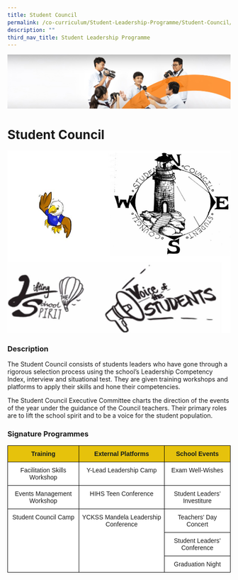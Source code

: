 ```yaml
---
title: Student Council
permalink: /co-curriculum/Student-Leadership-Programme/Student-Council/
description: ""
third_nav_title: Student Leadership Programme
---
```

![](/images/cca.jpg)

Student Council
===============

![](/images/Student%20Council.jpeg)

### Description

The Student Council consists of students leaders who have gone through a rigorous selection process using the school’s Leadership Competency Index, interview and situational test. They are given training workshops and platforms to apply their skills and hone their competencies.  
  
The Student Council Executive Committee charts the direction of the events of the year under the guidance of the Council teachers. Their primary roles are to lift the school spirit and to be a voice for the student population.


### Signature Programmes


<style type="text/css">
.tg  {border-collapse:collapse;border-spacing:0;}
.tg td{border-color:black;border-style:solid;border-width:1px;font-family:Arial, sans-serif;font-size:14px;
  overflow:hidden;padding:10px 5px;word-break:normal;}
.tg th{border-color:black;border-style:solid;border-width:1px;font-family:Arial, sans-serif;font-size:14px;
  font-weight:normal;overflow:hidden;padding:10px 5px;word-break:normal;}
.tg .tg-ayh6{background-color:#E6C20C;color:#141D1C;font-weight:bold;text-align:center;vertical-align:top}
.tg .tg-7yig{background-color:#FFF;text-align:center;vertical-align:top}
</style>
<table class="tg">
<thead>
  <tr>
    <th class="tg-ayh6">Training</th>
    <th class="tg-ayh6">External Platforms</th>
    <th class="tg-ayh6">School Events</th>
  </tr>
</thead>
<tbody>
  <tr>
    <td class="tg-7yig">Facilitation Skills Workshop</td>
    <td class="tg-7yig">Y-Lead Leadership Camp</td>
    <td class="tg-7yig">Exam Well-Wishes</td>
  </tr>
  <tr>
    <td class="tg-7yig">Events Management Workshop</td>
    <td class="tg-7yig">HIHS Teen Conference</td>
    <td class="tg-7yig">Student Leaders’ Investiture</td>
  </tr>
  <tr>
    <td class="tg-7yig" rowspan="3">Student Council Camp</td>
    <td class="tg-7yig" rowspan="3">YCKSS Mandela Leadership Conference</td>
    <td class="tg-7yig">Teachers’ Day Concert</td>
  </tr>
  <tr>
    <td class="tg-7yig">Student Leaders’ Conference<span style="background-color:transparent"> </span></td>
  </tr>
  <tr>
    <td class="tg-7yig"> <span style="background-color:transparent">Graduation Night</span></td>
  </tr>
</tbody>
</table>